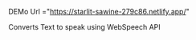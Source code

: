DEMo Url ="https://starlit-sawine-279c86.netlify.app/"

Converts Text to speak 
using WebSpeech API
